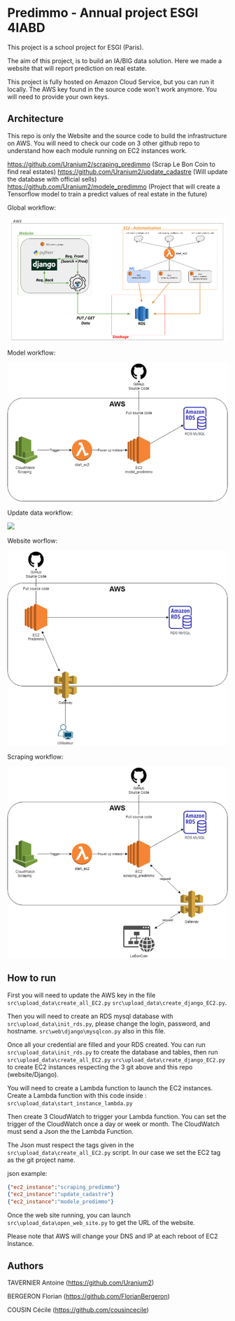 # Predimmo - Annual project ESGI 4IABD 

This project is a school project for ESGI (Paris).

The aim of this project, is to build an IA/BIG data solution. Here we made a website that will report prediction on real estate.

This project is fully hosted on Amazon Cloud Service, but you can run it locally. The AWS key found in the source code won't work anymore. You will need to provide your own keys.

## Architecture

This repo is only the Website and the source code to build the infrastructure on AWS. You will need to check our code on 3 other github repo to understand how each module running on EC2 instances work.

https://github.com/Uranium2/scraping_predimmo (Scrap Le Bon Coin to find real estates) 
https://github.com/Uranium2/update_cadastre (Will update the database with official sells)
https://github.com/Uranium2/modele_predimmo (Project that will create a Tensorflow model to train a predict values of real estate in the future)

Global workflow:

![](img/infra.png)

Model workflow:

![](img/model.png)

Update data workflow:

![](img/upadate.png)

Website worflow:

![](img/website.png)

Scraping workflow:

![](img/scrap.png)


## How to run

First you will need to update the AWS key in the file `src\upload_data\create_all_EC2.py` `src\upload_data\create_django_EC2.py`.

Then you will need to create an RDS mysql database with `src\upload_data\init_rds.py`, please change the login, password, and hostname. `src\web\django\mysqlcon.py` also in this file.

Once all your credential are filled and your RDS created. You can run  `src\upload_data\init_rds.py` to create the database and tables, then run  `src\upload_data\create_all_EC2.py` `src\upload_data\create_django_EC2.py` to create EC2 instances respecting the 3 git above and this repo (website/Django).

You will need to create a Lambda function to launch the EC2 instances. Create a Lambda function with this code inside : `src\upload_data\start_instance_lambda.py` 

Then create 3 CloudWatch to trigger your Lambda function. You can set the trigger of the CloudWatch once a day or week or month. The CloudWatch must send a Json the the Lambda Function. 

The Json must respect the tags given in the `src\upload_data\create_all_EC2.py` script. In our case we set the EC2 tag as the git project name.

json example:

```json
{"ec2_instance":"scraping_predimmo"}
{"ec2_instance":"update_cadastre"}
{"ec2_instance":"modele_predimmo"}
```

Once the web site running, you can launch `src\upload_data\open_web_site.py` to get the URL of the website.

Please note that AWS will change your DNS and IP at each reboot of EC2 Instance.

## Authors

TAVERNIER Antoine (https://github.com/Uranium2)

BERGERON Florian (https://github.com/FlorianBergeron)

COUSIN Cécile (https://github.com/cousincecile)

